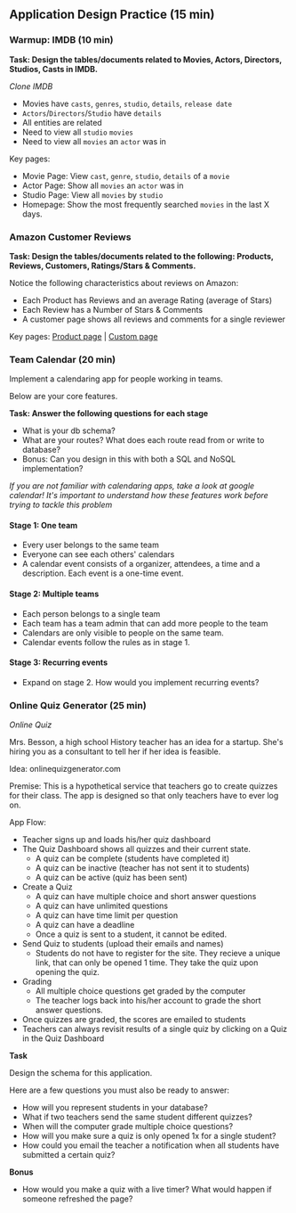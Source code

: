 ## Application Design Practice (15 min)

### Warmup: IMDB (10 min)

<b> Task: Design the tables/documents related to Movies, Actors, Directors, Studios, Casts in IMDB. </b>

<i>Clone IMDB</i>

- Movies have `casts`, `genres`, `studio`, `details`, `release date`
- `Actors`/`Directors`/`Studio` have `details`
- All entities are related 
- Need to view all `studio` `movies`
- Need to view all `movies` an `actor` was in

Key pages: 
- Movie Page: View `cast`, `genre`, `studio`, `details` of a `movie` 
- Actor Page: Show all `movies` an `actor` was in 
- Studio Page: View all `movies` by `studio` 
- Homepage: Show the most frequently searched `movies` in the last X days. 

### Amazon Customer Reviews

<b> Task: Design the tables/documents related to the following: Products, Reviews, Customers, Ratings/Stars & Comments. </b>

Notice the following characteristics about reviews on Amazon: 

- Each Product has Reviews and an average Rating (average of Stars)
- Each Review has a Number of Stars & Comments
- A customer page shows all reviews and comments for a single reviewer 

Key pages:
[Product page](https://www.amazon.com/VIZ-PRO-Magnetic-Circular-Whiteboard-Erasers/dp/B07142X292/ref=pd_rhf_se_s_cp_0_7?_encoding=UTF8&pd_rd_i=B07142X292&pd_rd_r=GGD51JB59HQ46HNY68MY&pd_rd_w=aNU4G&pd_rd_wg=cNApv&psc=1&refRID=GGD51JB59HQ46HNY68MY)
| [Custom page](https://www.amazon.com/gp/profile/amzn1.account.AG2AJ675JOFBWW6PXAOP5OHOJXUA/ref=cm_cr_srp_d_pdp?ie=UTF8)


### Team Calendar (20 min)

Implement a calendaring app for people working in teams.

Below are your core features.

<b> Task: Answer the following questions for each stage </b>

- What is your db schema? 
- What are your routes? What does each route read from or write to database?
- Bonus: Can you design in this with both a SQL and NoSQL implementation?

*If you are not familiar with calendaring apps, take a look at google calendar! It's important to understand how these features work before trying to tackle this problem*

#### Stage 1: One team

- Every user belongs to the same team
- Everyone can see each others' calendars
- A calendar event consists of a organizer, attendees, a time and a description. Each event is a one-time event. 

#### Stage 2: Multiple teams

- Each person belongs to a single team
- Each team has a team admin that can add more people to the team
- Calendars are only visible to people on the same team.
- Calendar events follow the rules as in stage 1. 

#### Stage 3: Recurring events

- Expand on stage 2. How would you implement recurring events?


### Online Quiz Generator (25 min)

<i>Online Quiz</i>

Mrs. Besson, a high school History teacher has an idea for a startup. She's hiring you as a consultant to tell her if her idea is feasible. 

Idea: onlinequizgenerator.com

Premise: This is a hypothetical service that teachers go to create quizzes for their class. The app is designed so that only teachers have to ever log on. 

App Flow:
 
- Teacher signs up and loads his/her quiz dashboard
- The Quiz Dashboard shows all quizzes and their current state.
	- A quiz can be complete (students have completed it)
	- A quiz can be inactive (teacher has not sent it to students)
	- A quiz can be active (quiz has been sent)
- Create a Quiz 
	- A quiz can have multiple choice and short answer questions
	- A quiz can have unlimited questions 
	- A quiz can have time limit per question 
	- A quiz can have a deadline 
	- Once a quiz is sent to a student, it cannot be edited. 
- Send Quiz to students (upload their emails and names)
	- Students do not have to register for the site. They recieve a unique link, that can only be opened 1 time. They take the quiz upon opening the quiz. 
- Grading
	- All multiple choice questions get graded by the computer 
	- The teacher logs back into his/her account to grade the short answer questions.  
- Once quizzes are graded, the scores are emailed to students 
- Teachers can always revisit results of a single quiz by clicking on a Quiz in the Quiz Dashboard


<b> Task </b>

Design the schema for this application. 

Here are a few questions you must also be ready to answer: 

- How will you represent students in your database? 
- What if two teachers send the same student different quizzes?
- When will the computer grade multiple choice questions?
- How will you make sure a quiz is only opened 1x for a single student? 
- How could you email the teacher a notification when all students have submitted a certain quiz?


<b> Bonus </b>

- How would you make a quiz with a live timer? What would happen if someone refreshed the page? 











